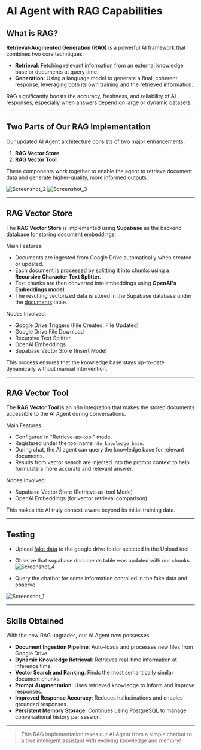 # AI Agent with RAG Capabilities

## What is RAG?

**Retrieval-Augmented Generation (RAG)** is a powerful AI framework that combines two core techniques:

- **Retrieval**: Fetching relevant information from an external knowledge base or documents at query time.
- **Generation**: Using a language model to generate a final, coherent response, leveraging both its own training and the retrieved information.

RAG significantly boosts the accuracy, freshness, and reliability of AI responses, especially when answers depend on large or dynamic datasets.

---

## Two Parts of Our RAG Implementation

Our updated AI Agent architecture consists of two major enhancements:

1. **RAG Vector Store**
2. **RAG Vector Tool**

These components work together to enable the agent to retrieve document data and generate higher-quality, more informed outputs.

![Screenshot_2](https://github.com/user-attachments/assets/f93ac261-d44b-45ff-83c8-1d4289221091)
![Screenshot_3](https://github.com/user-attachments/assets/896356e7-9be6-4afe-9465-21af41297be5)


---

## RAG Vector Store

The **RAG Vector Store** is implemented using **Supabase** as the backend database for storing document embeddings.

Main Features:
- Documents are ingested from Google Drive automatically when created or updated.
- Each document is processed by splitting it into chunks using a **Recursive Character Text Splitter**.
- Text chunks are then converted into embeddings using **OpenAI's Embeddings model**.
- The resulting vectorized data is stored in the Supabase database under the [documents](documents.sql) table.

Nodes Involved:
- Google Drive Triggers (File Created, File Updated)
- Google Drive File Download
- Recursive Text Splitter
- OpenAI Embeddings
- Supabase Vector Store (Insert Mode)

This process ensures that the knowledge base stays up-to-date dynamically without manual intervention.

---

## RAG Vector Tool

The **RAG Vector Tool** is an n8n integration that makes the stored documents accessible to the AI Agent during conversations.

Main Features:
- Configured in "Retrieve-as-tool" mode.
- Registered under the tool name `n8n_knowledge_base`.
- During chat, the AI agent can query the knowledge base for relevant documents.
- Results from vector search are injected into the prompt context to help formulate a more accurate and relevant answer.

Nodes Involved:
- Supabase Vector Store (Retrieve-as-tool Mode)
- OpenAI Embeddings (for vector retrieval comparison)

This makes the AI truly context-aware beyond its initial training data.

---

## Testing

- Upload [fake data](fake_meeting_notes.txt) to the google drive folder selected in the Upload tool
- Observe that supabase documents table was updated with our chunks
![Screenshot_4](https://github.com/user-attachments/assets/28dd34fd-a191-428c-ab3b-2aaa94ad9f28)

- Query the chatbot for some information contailed in the fake data and observe

![Screenshot_1](https://github.com/user-attachments/assets/acaaa182-2926-4141-9178-352d0fba8ef3)

---


## Skills Obtained

With the new RAG upgrades, our AI Agent now possesses:

- **Document Ingestion Pipeline**: Auto-loads and processes new files from Google Drive.
- **Dynamic Knowledge Retrieval**: Retrieves real-time information at inference time.
- **Vector Search and Ranking**: Finds the most semantically similar document chunks.
- **Prompt Augmentation**: Uses retrieved knowledge to inform and improve responses.
- **Improved Response Accuracy**: Reduces hallucinations and enables grounded responses.
- **Persistent Memory Storage**: Continues using PostgreSQL to manage conversational history per session.

---

> This RAG implementation takes our AI Agent from a simple chatbot to a true intelligent assistant with evolving knowledge and memory!
